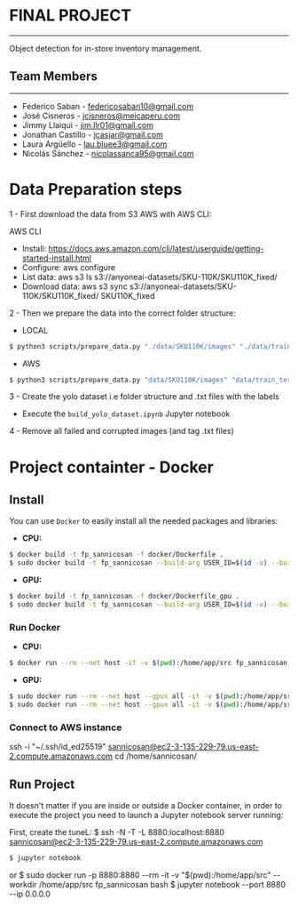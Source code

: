 # FINAL PROJECT
---------------------------------------------------
  Object detection for in-store inventory management.

## Team Members
---------------------------------------------------
  + Federico Saban - federicosaban10@gmail.com
  + José Cisneros - jcisneros@meicaperu.com
  + Jimmy Llaiqui - jim.llr01@gmail.com
  + Jonathan Castillo - jcasjar@gmail.com
  + Laura Argüello  - lau.bluee3@gmail.com
  + Nicolás Sánchez - nicolassanca95@gmail.com


# Data Preparation steps

1 - First download the data from S3 AWS with AWS CLI:

AWS CLI
- Install: https://docs.aws.amazon.com/cli/latest/userguide/getting-started-install.html
- Configure: aws configure
- List data: aws s3 ls s3://anyoneai-datasets/SKU-110K/SKU110K_fixed/
- Download data: aws s3 sync s3://anyoneai-datasets/SKU-110K/SKU110K_fixed/ SKU110K_fixed

2 - Then we prepare the data into the correct folder structure: 

- LOCAL
```bash 
$ python3 scripts/prepare_data.py "./data/SKU110K/images" "./data/train_test_SKU"
```
- AWS
```bash 
$ python3 scripts/prepare_data.py "data/SKU110K/images" "data/train_test_SKU"
```

3 - Create the yolo dataset i.e folder structure and .txt files with the labels
- Execute the `build_yolo_dataset.ipynb` Jupyter notebook 

4 - Remove all failed and corrupted images (and tag .txt files)



# Project containter - Docker

## Install

You can use `Docker` to easily install all the needed packages and libraries:

- **CPU:**

```bash
$ docker build -t fp_sannicosan -f docker/Dockerfile .
$ sudo docker build -t fp_sannicosan --build-arg USER_ID=$(id -u) --build-arg GROUP_ID=$(id -g) -f docker/Dockerfile . #fp_sannicosan on AWS
```

- **GPU:**

```bash
$ docker build -t fp_sannicosan -f docker/Dockerfile_gpu .
$ sudo docker build -t fp_sannicosan --build-arg USER_ID=$(id -u) --build-arg GROUP_ID=$(id -g) -f docker/Dockerfile_gpu .  # on AWS
```

### Run Docker

- **CPU:**
```bash
$ docker run --rm --net host -it -v $(pwd):/home/app/src fp_sannicosan bash
```
- **GPU:**
```bash
$ sudo docker run --rm --net host --gpus all -it -v $(pwd):/home/app/src --workdir /home/app/src fp_sannicosan 
$ sudo docker run --rm --net host --gpus all -it -v $(pwd):/home/app/src --workdir /home/app/src fp_sannicosan  # on AWS
```

### Connect to AWS instance
ssh -i "~/.ssh/id_ed25519" sannicosan@ec2-3-135-229-79.us-east-2.compute.amazonaws.com
cd /home/sannicosan/


## Run Project

It doesn't matter if you are inside or outside a Docker container, in order to execute the project you need to launch a Jupyter notebook server running:

First, create the tuneL:
$  ssh -N -T -L 8880:localhost:8880 sannicosan@ec2-3-135-229-79.us-east-2.compute.amazonaws.com

```bash
$ jupyter notebook
```
or
$ sudo docker run -p 8880:8880 --rm -it -v "$(pwd):/home/app/src" --workdir /home/app/src fp_sannicosan bash 
$ jupyter notebook --port 8880 --ip 0.0.0.0



